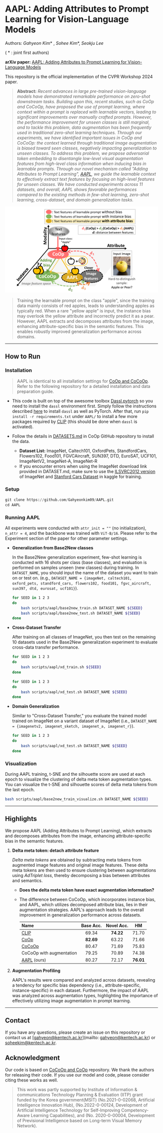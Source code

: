 # AAPL: Adding Attributes to Prompt Learning for Vision-Language Models

Authors: *Gahyeon Kim*\* , *Sohee Kim*\*, *Seokju Lee*  

( \* : joint first authors)

**arXiv paper:** [AAPL: Adding Attributes to Prompt Learning for Vision-Language Models]()

This repository is the official implementation of the CVPR Workshop 2024 paper.

> **Abstract:** *Recent advances in large pre-trained vision-language models have demonstrated remarkable performance on zero-shot downstream tasks. Building upon this, recent studies, such as CoOp and CoCoOp, have proposed the use of prompt learning, where context within a prompt is replaced with learnable vectors, leading to significant improvements over manually crafted prompts. However, the performance improvement for unseen classes is still marginal, and to tackle this problem, data augmentation has been frequently used in traditional zero-shot learning techniques. Through our experiments, we have identified important issues in CoOp and CoCoOp: the context learned through traditional image augmentation is biased toward seen classes, negatively impacting generalization to unseen classes. To address this problem, we propose adversarial token embedding to disentangle low-level visual augmentation features from high-level class information when inducing bias in learnable prompts. Through our novel mechanism called "Adding Attributes to Prompt Learning", [AAPL](), we guide the learnable context to effectively extract text features by focusing on high-level features for unseen classes. We have conducted experiments across 11 datasets, and overall, AAPL shows favorable performances compared to the existing methods in few-shot learning, zero-shot learning, cross-dataset, and domain generalization tasks.*

<img src="assets/CVPRW24_AAPL_teaser.png" alt="CVPRW24_AAPL_teaser"/>

>Training the learnable prompt on the class "apple", since the training data mainly consists of red apples, leads to understanding apples as typically red. When a rare "yellow apple” is input, the instance bias may overlook the yellow attribute and incorrectly predict it as a pear. However, AAPL extracts and decomposes attributes from the image, enhancing attribute-specific bias in the semantic features. 
>This enables robustly improved generalization performance across domains.

---

## How to Run

### Installation

> AAPL is identical to all installation settings for [CoOp and CoCoOp](https://github.com/KaiyangZhou/CoOp?tab=readme-ov-file). 
> Refer to the following repository for a detailed installation and data preparation guide.

- This code is built on top of the awesome toolbox [Dassl.pytorch](https://github.com/KaiyangZhou/Dassl.pytorch) so you need to install the `dassl` environment first. Simply follow the instructions described [here](https://github.com/KaiyangZhou/Dassl.pytorch#installation) to install `dassl` as well as PyTorch. After that, run `pip install -r requirements.txt` under `AAPL/` to install a few more packages required by [CLIP](https://github.com/openai/CLIP) (this should be done when `dassl` is activated). 

- Follow the details in [DATASETS.md](https://github.com/KaiyangZhou/CoOp/blob/main/DATASETS.md) in CoOp GitHub repository to install the data.
  - **Dataset List:** ImageNet, Caltech101, OxfordPets, StandfordCars, Flowers102, Food101, FGVCAircraft, SUN397, DTD, EuroSAT, UCF101, ImageNetV2, ImageNet-A, ImageNet-R
  - If you encounter errors when using the ImageNet download link provided in DATASET.md, make sure to use the [ILSVRC2012 version](https://image-net.org/challenges/LSVRC/2012/2012-downloads.php) of ImageNet and [Stanford Cars Dataset](https://www.kaggle.com/datasets/jessicali9530/stanford-cars-dataset) in kaggle for training.

### Setup

``````python
git clone https://github.com/Gahyeonkim09/AAPL.git
cd AAPL
``````

### Running AAPL

All experiments were conducted with `attr_init = ""` (no initialization), `n_attr = 4`, and the backbone was trained with `ViT-B/16`. Please refer to the Experiment section of the paper for other parameter settings.

- **Generalization from Base2New classes**

   In the Base2New generalization experiment, few-shot learning is conducted with 16 shots per class (base classes), and evaluation is performed on samples unseen (new classes) during training. In `DATASET_NAME`, you should input the name of the dataset you want to train on or test on. 
  (e.g., `DATASET_NAME = {imageNet, caltech101, oxford_pets, standford_cars, flowers102, food101, fgvc_aircraft, sun397, dtd, eurosat, ucf101}`).

  ``````bash
  for SEED in 1 2 3
  do
      bash scripts/aapl/base2new_train.sh DATASET_NAME ${SEED}
      bash scripts/aapl/base2new_test.sh DATASET_NAME ${SEED}
  done
  ``````

- **Cross-Dataset Transfer**

  After training on all classes of ImageNet, you then test on the remaining 10 datasets used in the Base2New generalization experiment to evaluate cross-data transfer performance.

  ``````bash
  for SEED in 1 2 3
  do
      bash scripts/aapl/xd_train.sh ${SEED}
  done
  ``````

  ``````bash
  for SEED in 1 2 3
  do
      bash scripts/aapl/xd_test.sh DATASET_NAME ${SEED}
  done
  ``````

- **Domain Generalization**

  Similar to "Cross-Dataset Transfer," you evaluate the trained model trained on ImageNet on a variant dataset of ImageNet (i.e., `DATASET_NAME = {imagenetv2, imagenet_sketch, imagenet_a, imagenet_r}`).

  ``````bash
  for SEED in 1 2 3
  do
      bash scripts/aapl/xd_test.sh DATASET_NAME ${SEED}
  done
  ``````

### Visualization

During AAPL training, t-SNE and the silhouette score are used at each epoch to visualize the clustering of delta meta token augmentation types. You can visualize the t-SNE and silhouette scores of delta meta tokens from the last epoch.

``````bash
bash scripts/aapl/base2new_train_visualize.sh DATASET_NAME ${SEED}
``````

---

## Highlights

We propose AAPL (Adding Attributes to Prompt Learning), which extracts and decomposes attributes from the image, enhancing attribute-specific bias in the semantic features.

1. **Delta meta token: detach attribute feature**

   *Delta meta tokens* are obtained by subtracting meta tokens from augmented image features and original image features. These delta meta tokens are then used to ensure clustering between augmentations using *AdTriplet loss*, thereby decomposing a bias between attributes and semantics.

   - **Does the delta meta token have exact augmentation information?**

   - The difference between CoCoOp, which incorporates instance bias, and AAPL, which utilizes decomposed attribute bias, lies in their augmentation strategies. AAPL's approach leads to the overall improvement in generalization performance across datasets.

     | Name                     | Base Acc. | Novel Acc. |    HM     |
     | :----------------------- | :-------: | :--------: | :-------: |
     | [CLIP]()                 |   69.34   | **74.22**  |   71.70   |
     | [CoOp]()                 | **82.69** |   63.22    |   71.66   |
     | [CoCoOp]()               |   80.47   |   71.69    |   75.83   |
     | CoCoOp with augmentation |   79.25   |   70.89    |   74.38   |
     | [AAPL]() (ours)          |   80.27   |   72.17    | **76.01** |

2. **Augmentation Profiling**

   AAPL's results were compared and analyzed across datasets, revealing a tendency for specific bias dependency (i.e., attribute-specific, instance-specific) in each dataset. Furthermore, the impact of AAPL was analyzed across augmentation types, highlighting the importance of effectively utilizing image augmentation in prompt learning.

---

## Contact

If you have any questions, please create an issue on this repository or contact us at 
[gahyeon@kentech.ac.kr](mailto: gahyeon@kentech.ac.kr) or [soheekim@kentech.ac.kr](mailto:soheekim@kentech.ac.kr).

## Acknowledgment

Our code is based on [CoCoOp and CoOp](https://github.com/KaiyangZhou/CoOp) repository. We thank the authors for releasing their code. If you use our model and code, please consider citing these works as well.

> This work was partly supported by Institute of Information & communications Technology Planning & Evaluation (IITP) grant funded by the Korea government(MSIT) (No.2021-0-02068, Artificial Intelligence Innovation Hub), (No.2022-0-00124, Development of Artificial Intelligence Technology for Self-Improving Competency-Aware Learning Capabilities), and (No. 2020-0-00004, Development of Previsional Intelligence based on Long-term Visual Memory Network).
